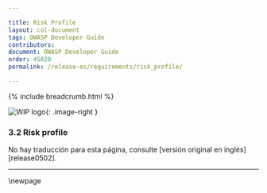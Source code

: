 ```yaml
---

title: Risk Profile
layout: col-document
tags: OWASP Developer Guide
contributors:
document: OWASP Developer Guide
order: 45020
permalink: /release-es/requirements/risk_profile/

---
```


{% include breadcrumb.html %}

<style type="text/css">
.image-right {
  height: 180px;
  display: block;
  margin-left: auto;
  margin-right: auto;
  float: right;
}
</style>

![WIP logo](../../../assets/images/dg_wip.png "Work in progress"){: .image-right }

### 3.2 Risk profile

No hay traducción para esta página, consulte [versión original en inglés][release0502].

----

[es0502]: https://github.com/OWASP/www-project-developer-guide/blob/main/release/05-requirements/02-risk.md

\newpage
